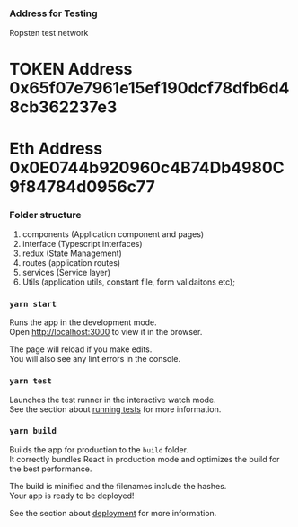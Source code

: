 ### Address for Testing
Ropsten test network 
# TOKEN Address 0x65f07e7961e15ef190dcf78dfb6d48cb362237e3
# Eth Address 0x0E0744b920960c4B74Db4980C9f84784d0956c77


### Folder structure
1. components (Application component and pages)
2. interface (Typescript interfaces)
3. redux (State Management)
4. routes (application routes)
5. services (Service layer)
6. Utils (application utils, constant file, form validaitons etc);




### `yarn start`

Runs the app in the development mode.<br />
Open [http://localhost:3000](http://localhost:3000) to view it in the browser.

The page will reload if you make edits.<br />
You will also see any lint errors in the console.

### `yarn test`

Launches the test runner in the interactive watch mode.<br />
See the section about [running tests](https://facebook.github.io/create-react-app/docs/running-tests) for more information.

### `yarn build`

Builds the app for production to the `build` folder.<br />
It correctly bundles React in production mode and optimizes the build for the best performance.

The build is minified and the filenames include the hashes.<br />
Your app is ready to be deployed!

See the section about [deployment](https://facebook.github.io/create-react-app/docs/deployment) for more information.